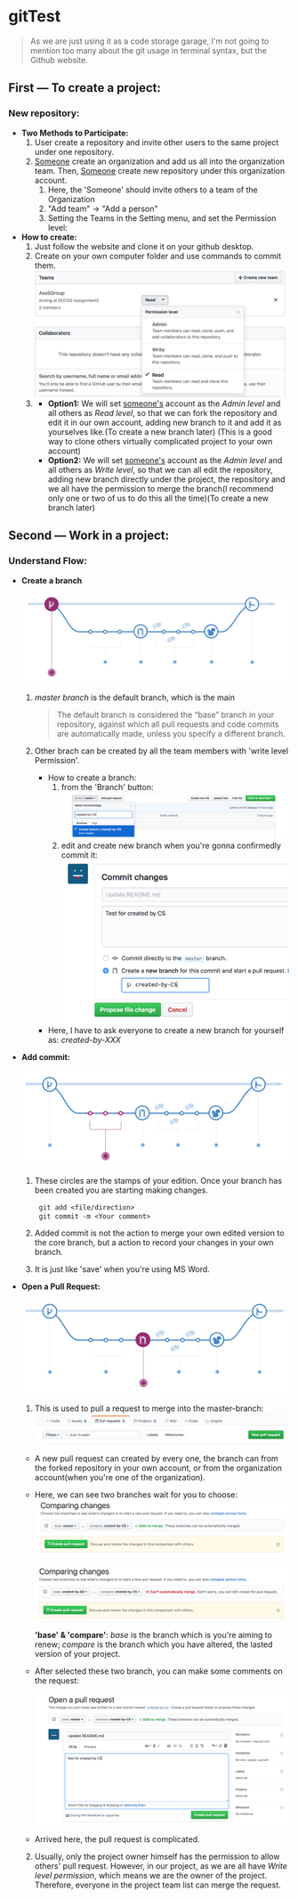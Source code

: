 # gitTest

> As we are just using it as a code storage garage, I'm not going to mention too many about the git usage in terminal syntax, but the Github website.

## First — To create a project:

### New repository:

- **Two Methods to Participate:**
  1. User create a repository and invite other users to the same project under one repository.
  2. <u>Someone</u> create an organization and add us all into the organization team. Then, <u>Someone</u> create new repository under this organization account.
     1. Here, the 'Someone' should invite others to a team of the Organization
     2. "Add team" -> "Add a person"
     3. Setting the Teams in the Setting menu, and set the Permission level:
- **How to create:**
  1. Just follow the website and clone it on your github desktop.
  2. Create on your own computer folder and use commands to commit them.![settingMenu1](./pic/settingMenu1.png)
  3. - **Option1:** We will set <u>someone's</u> account as the *Admin level* and all others as *Read level*, so that we can fork the repository and edit it in our own account, adding new branch to it and add it as yourselves like.(To create a new branch later) (This is a good way to clone others virtually complicated project to your own account)
     - **Option2:** We will set  <u>someone's</u> account as the *Admin level* and all others as *Write level*, so that we can all edit the repository, adding new branch directly under the  project, the repository and we all have the permission to merge the branch(I recommend only one or two of us to do this all the time)(To create a new branch later)

## Second — Work in a project:

### Understand Flow:

- **Create a branch**

  ![addBranch](./pic/addBranch.png)

  1. *master branch* is the default branch, which is the main

     > The default branch is considered the “base” branch in your repository, against which all pull requests and code commits are automatically made, unless you specify a different branch.

  2. Other brach can be created by all the team members with 'write level Permission'.

     - How to create a branch:
       1. from the 'Branch' button:![addBranch1](./pic/addBranch1.png)
       2. edit and create new branch when you're gonna confirmedly commit it:![addBranch2](./pic/addBranch2.png)
     - Here, I have to ask everyone to create a new branch for yourself as: *created-by-XXX*

- **Add commit:**

  ![addCommits](./pic/addCommits.png)

  1. These circles are the stamps of your edition. Once your branch has been created you are starting making changes.

     ```shell
      git add <file/direction>
      git commit -m <Your comment>
     ```

  2. Added commit is not the action to merge your own edited version to the core branch, but a action to record your changes in your own branch.

  3. It is just like 'save' when you're using MS Word.

- **Open a Pull Request:**

  ![pullRequest](./pic/pullRequest.png)

  1.  This is used to pull a request to merge into the master-branch:![pullRequest1](./pic/pullRequest1.png)

     - A new pull request can created by every one, the branch can from the forked repository in your own account, or from the organization account(when you're one of the organization).

     - Here, we can see two branches wait for you to choose:![pullRequest1-1](./pic/pullRequest1-1.png)

       ![pullRequest1-2](./pic/pullRequest1-2.png)

       **'base' & 'compare'**:  *base* is the branch which is you're aiming to renew; *compare* is the branch which you have altered, the lasted version of your project.

     - After selected these two branch, you can make some comments on the request:

       ![pullRequest2](./pic/pullRequest2.png)

     - Arrived here, the pull request is complicated.

  2. Usually, only the project owner himself has the permission to allow others' pull request. However, in our project, as we are all have *Write level permission*, which means we are the owner of the project. Therefore, everyone in the project team list can merge the request.

 

